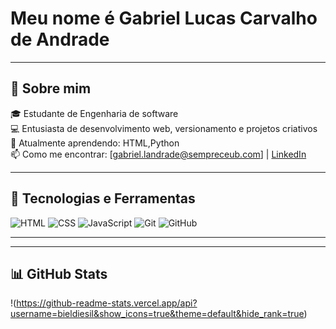 # Meu nome é Gabriel Lucas Carvalho de Andrade 



---

## 🚀 Sobre mim

🎓 Estudante de Engenharia de software  
💻 Entusiasta de desenvolvimento web, versionamento e projetos criativos  
🌱 Atualmente aprendendo: HTML,Python  
📫 Como me encontrar: [gabriel.landrade@sempreceub.com] | [LinkedIn](https://www.linkedin.com/in/gabriel-lucas-470929340/)

---

## 🧰 Tecnologias e Ferramentas

![HTML](https://img.shields.io/badge/-HTML5-E34F26?style=flat&logo=html5&logoColor=fff)
![CSS](https://img.shields.io/badge/-CSS3-1572B6?style=flat&logo=css3)
![JavaScript](https://img.shields.io/badge/-JavaScript-F7DF1E?style=flat&logo=javascript&logoColor=000)
![Git](https://img.shields.io/badge/-Git-F05032?style=flat&logo=git&logoColor=fff)
![GitHub](https://img.shields.io/badge/-GitHub-181717?style=flat&logo=github)

---
---

## 📊 GitHub Stats

!(https://github-readme-stats.vercel.app/api?username=bieldiesil&show_icons=true&theme=default&hide_rank=true)




